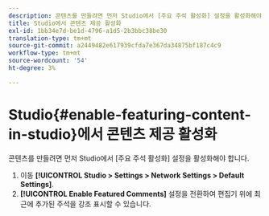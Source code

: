```yaml
---
description: 콘텐츠를 만들려면 먼저 Studio에서 [주요 주석 활성화] 설정을 활성화해야 합니다.
title: Studio에서 콘텐츠 제공 활성화
exl-id: 1bb34e7d-be1d-4796-a1d5-2b3bbc38be30
translation-type: tm+mt
source-git-commit: a2449482e617939cfda7e367da34875bf187c4c9
workflow-type: tm+mt
source-wordcount: '54'
ht-degree: 3%

---
```


# Studio{#enable-featuring-content-in-studio}에서 콘텐츠 제공 활성화

콘텐츠를 만들려면 먼저 Studio에서 [주요 주석 활성화] 설정을 활성화해야 합니다.

1. 이동 **[!UICONTROL Studio > Settings > Network Settings > Default Settings]**.
1. **[!UICONTROL Enable Featured Comments]** 설정을 전환하여 편집기 위에 최근에 추가된 주석을 강조 표시할 수 있습니다.

